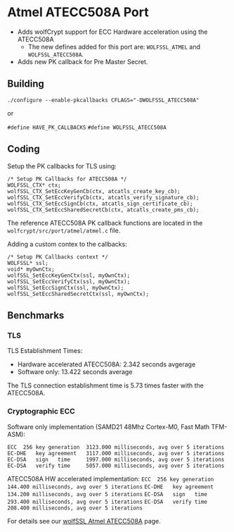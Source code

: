 # Atmel ATECC508A Port

* Adds wolfCrypt support for ECC Hardware acceleration using the ATECC508A 
	* The new defines added for this port are: `WOLFSSL_ATMEL` and `WOLFSSL_ATECC508A`.
* Adds new PK callback for Pre Master Secret.


## Building

`./configure --enable-pkcallbacks CFLAGS="-DWOLFSSL_ATECC508A"`

or 

`#define HAVE_PK_CALLBACKS`
`#define WOLFSSL_ATECC508A`


## Coding

Setup the PK callbacks for TLS using:

```
/* Setup PK Callbacks for ATECC508A */
WOLFSSL_CTX* ctx;
wolfSSL_CTX_SetEccKeyGenCb(ctx, atcatls_create_key_cb);
wolfSSL_CTX_SetEccVerifyCb(ctx, atcatls_verify_signature_cb);
wolfSSL_CTX_SetEccSignCb(ctx, atcatls_sign_certificate_cb);
wolfSSL_CTX_SetEccSharedSecretCb(ctx, atcatls_create_pms_cb);
```

The reference ATECC508A PK callback functions are located in the `wolfcrypt/src/port/atmel/atmel.c` file.


Adding a custom contex to the callbacks:

```
/* Setup PK Callbacks context */
WOLFSSL* ssl;
void* myOwnCtx;
wolfSSL_SetEccKeyGenCtx(ssl, myOwnCtx);
wolfSSL_SetEccVerifyCtx(ssl, myOwnCtx);
wolfSSL_SetEccSignCtx(ssl, myOwnCtx);
wolfSSL_SetEccSharedSecretCtx(ssl, myOwnCtx);
```

## Benchmarks

### TLS

TLS Establishment Times:

* Hardware accelerated ATECC508A: 2.342 seconds avgerage
* Software only: 13.422 seconds average

The TLS connection establishment time is 5.73 times faster with the ATECC508A.

### Cryptographic ECC

Software only implementation (SAMD21 48Mhz Cortex-M0, Fast Math TFM-ASM):

`ECC  256 key generation  3123.000 milliseconds, avg over 5 iterations`
`EC-DHE   key agreement   3117.000 milliseconds, avg over 5 iterations`
`EC-DSA   sign   time     1997.000 milliseconds, avg over 5 iterations`
`EC-DSA   verify time     5057.000 milliseconds, avg over 5 iterations`

ATECC508A HW accelerated implementation:
`ECC  256 key generation  144.400 milliseconds, avg over 5 iterations`
`EC-DHE   key agreement   134.200 milliseconds, avg over 5 iterations`
`EC-DSA   sign   time     293.400 milliseconds, avg over 5 iterations`
`EC-DSA   verify time     208.400 milliseconds, avg over 5 iterations`


For details see our [wolfSSL Atmel ATECC508A](https://wolfssl.com/wolfSSL/wolfssl-atmel.html) page.

